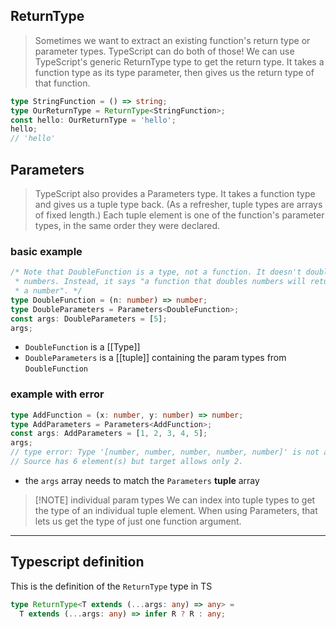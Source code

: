 ## ReturnType

> Sometimes we want to extract an existing function's return type or parameter types. TypeScript can do both of those! We can use TypeScript's generic ReturnType type to get the return type. It takes a function type as its type parameter, then gives us the return type of that function.

```typescript
type StringFunction = () => string;
type OurReturnType = ReturnType<StringFunction>;
const hello: OurReturnType = 'hello';
hello;
// 'hello'
```

## Parameters

> TypeScript also provides a Parameters type. It takes a function type and gives us a tuple type back. (As a refresher, tuple types are arrays of fixed length.) Each tuple element is one of the function's parameter types, in the same order they were declared.

### **basic example**

```typescript
/* Note that DoubleFunction is a type, not a function. It doesn't double
 * numbers. Instead, it says "a function that doubles numbers will return
 * a number". */
type DoubleFunction = (n: number) => number;
type DoubleParameters = Parameters<DoubleFunction>;
const args: DoubleParameters = [5];
args;
```
- `DoubleFunction` is a [[Type]]
- `DoubleParameters` is a [[tuple]] containing the param types from `DoubleFunction`

### **example with error**

```typescript
type AddFunction = (x: number, y: number) => number;
type AddParameters = Parameters<AddFunction>;
const args: AddParameters = [1, 2, 3, 4, 5];
args;
// type error: Type '[number, number, number, number, number]' is not assignable to type // '[x: number, y: number]'.
// Source has 6 element(s) but target allows only 2.
```

- the `args` array needs to match the `Parameters` **tuple** array

> [!NOTE] individual param types
> We can index into tuple types to get the type of an individual tuple element. When using Parameters, that lets us get the type of just one function argument.

---

## Typescript definition

This is the definition of the `ReturnType` type in TS

```typescript
type ReturnType<T extends (...args: any) => any> =
  T extends (...args: any) => infer R ? R : any;
```